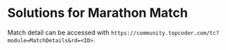 # Solutions for Marathon Match
Match detail can be accessed with `https://community.topcoder.com/tc?module=MatchDetails&rd=<ID>`.
